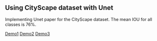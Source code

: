 ## Using CityScape dataset with Unet
Implementing Unet paper for the CityScape dataset.
The mean IOU for all classes is 76%.

[Demo1](https://youtu.be/Uj2W9LoqrOU)
[Demo2](https://youtu.be/kBSxA7TkFc8)
[Demo3](https://youtu.be/DTVNzYB3IHY)
